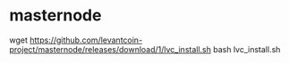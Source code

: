 # masternode
wget https://github.com/levantcoin-project/masternode/releases/download/1/lvc_install.sh
bash lvc_install.sh
